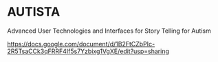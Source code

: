 # AUTISTA
Advanced User Technologies and Interfaces for Story Telling for Autism

https://docs.google.com/document/d/1B2FtCZbPIc-2R5TsaCCk3qFRRF4If5s7Yzbixg1VgXE/edit?usp=sharing
